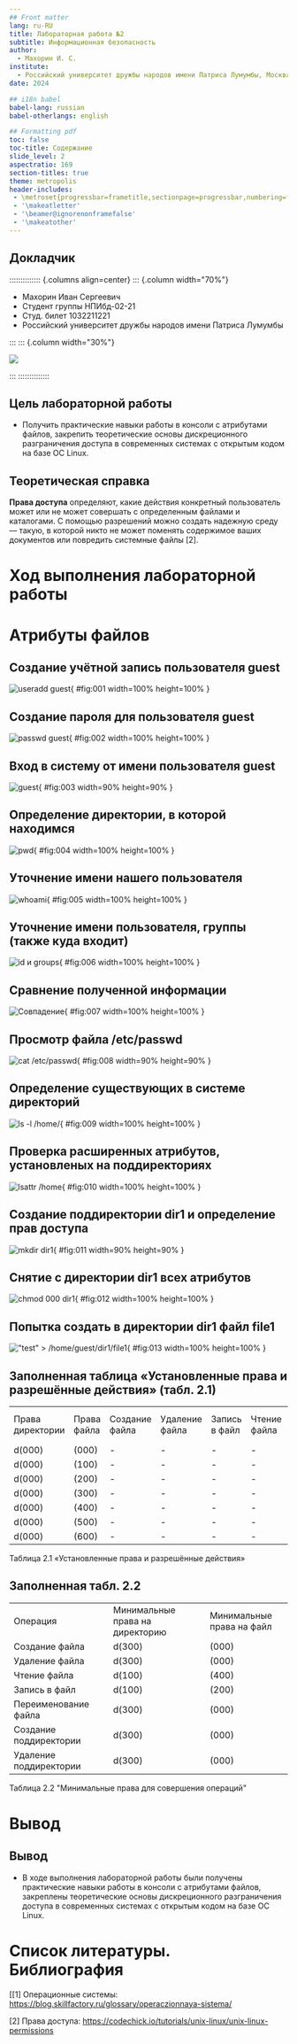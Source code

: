 ```yaml
---
## Front matter
lang: ru-RU
title: Лабораторная работа №2
subtitle: Информационная безопасность
author:
  - Махорин И. С.
institute:
  - Российский университет дружбы народов имени Патриса Лумумбы, Москва, Россия
date: 2024

## i18n babel
babel-lang: russian
babel-otherlangs: english

## Formatting pdf
toc: false
toc-title: Содержание
slide_level: 2
aspectratio: 169
section-titles: true
theme: metropolis
header-includes:
 - \metroset{progressbar=frametitle,sectionpage=progressbar,numbering=fraction}
 - '\makeatletter'
 - '\beamer@ignorenonframefalse'
 - '\makeatother'
---
```


## Докладчик

:::::::::::::: {.columns align=center}
::: {.column width="70%"}

  * Махорин Иван Сергеевич
  * Студент группы НПИбд-02-21
  * Студ. билет 1032211221
  * Российский университет дружбы народов имени Патриса Лумумбы

:::
::: {.column width="30%"}

![](./image/0.jpg)

:::
::::::::::::::


## Цель лабораторной работы

- Получить практические навыки работы в консоли с атрибутами файлов, закрепить теоретические основы дискреционного 
разграничения доступа в современных системах с открытым кодом на базе ОС Linux.

## Теоретическая справка

**Права доступа** определяют, какие действия конкретный пользователь может или не может совершать с определенным файлами 
и каталогами. С помощью разрешений можно создать надежную среду — такую, в которой никто не может поменять содержимое 
ваших документов или повредить системные файлы [2].

# Ход выполнения лабораторной работы

# Атрибуты файлов

## Cоздание учётной запись пользователя guest 

![useradd guest](image/1.PNG){ #fig:001 width=100% height=100% }

## Создание пароля для пользователя guest

![passwd guest](image/2.PNG){ #fig:002 width=100% height=100% }

## Вход в систему от имени пользователя guest

![guest](image/3.PNG){ #fig:003 width=90% height=90% }

## Определение директории, в которой находимся

![pwd](image/4.PNG){ #fig:004 width=100% height=100% }

## Уточнение имени нашего пользователя

![whoami](image/5.PNG){ #fig:005 width=100% height=100% }

## Уточнение имени пользователя, группы (также куда входит)

![id и groups](image/6.PNG){ #fig:006 width=100% height=100% }

## Сравнение полученной информации

![Совпадение](image/7.PNG){ #fig:007 width=100% height=100% }

## Просмотр файла /etc/passwd

![cat /etc/passwd](image/8.PNG){ #fig:008 width=90% height=90% }

## Определение существующих в системе директорий

![ls -l /home/](image/9.PNG){ #fig:009 width=100% height=100% }

## Проверка расширенных атрибутов, установленых на поддиректориях

![lsattr /home](image/10.PNG){ #fig:010 width=100% height=100% }

## Создание поддиректории dir1 и определение прав доступа

![mkdir dir1](image/11.PNG){ #fig:011 width=90% height=90% }

## Снятие с директории dir1 всех атрибутов

![chmod 000 dir1](image/12.PNG){ #fig:012 width=100% height=100% }

## Попытка создать в директории dir1 файл file1

!["test" > /home/guest/dir1/file1](image/13.PNG){ #fig:013 width=100% height=100% }

## Заполненная таблица «Установленные права и разрешённые действия» (табл. 2.1)

| | | | | | | | | | |
|-|-|-|-|-|-|-|-|-|-|
|Права директории|Права  файла|Создание  файла|Удаление  файла|Запись  в файл|Чтение  файла|Смена  директории|Просмотр файлов в  директории|Переимено- вание файла|Смена  атрибутов  файла|
|d(000)|(000)| -| -| -| -| -| -| -| -|
|d(000)|(100)| -| -| -| -| -| -| -| -|
|d(000)|(200)| -| -| -| -| -| -| -| -|
|d(000)|(300)| -| -| -| -| -| -| -| -|
|d(000)|(400)| -| -| -| -| -| -| -| -|
|d(000)|(500)| -| -| -| -| -| -| -| -|
|d(000)|(600)| -| -| -| -| -| -| -| -|

Таблица 2.1 «Установленные права и разрешённые действия»

## Заполненная табл. 2.2

| | | | | |
|-|-|-|-|-|
|Операция| |Минимальные  права на  директорию| |Минимальные  права на файл|
|Создание файла| |d(300)| |(000)|
|Удаление файла| |d(300)| |(000)|
|Чтение файла| |d(100)| |(400)|
|Запись в файл| |d(100)| |(200)|
|Переименование файла| |d(300)| |(000)|
|Создание поддиректории| |d(300)| |(000)|
|Удаление поддиректории| |d(300)| |(000)|

Таблица 2.2 "Минимальные права для совершения операций"

# Вывод

## Вывод

- В ходе выполнения лабораторной работы были получены практические навыки работы в консоли с атрибутами файлов, закреплены теоретические основы дискреционного 
разграничения доступа в современных системах с открытым кодом на базе ОС Linux.

# Список литературы. Библиография

[[1] Операционные системы: https://blog.skillfactory.ru/glossary/operaczionnaya-sistema/

[2] Права доступа: https://codechick.io/tutorials/unix-linux/unix-linux-permissions